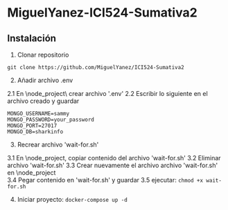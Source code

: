 # MiguelYanez-ICI524-Sumativa2

## Instalación

1. Clonar repositorio
```
git clone https://github.com/MiguelYanez/ICI524-Sumativa2
```

2. Añadir archivo .env

 2.1 En \node_project\ crear archivo '.env'
 2.2 Escribir lo siguiente en el archivo creado y guardar
 ```
 MONGO_USERNAME=sammy
 MONGO_PASSWORD=your_password
 MONGO_PORT=27017
 MONGO_DB=sharkinfo
 ```
 
3. Recrear archivo 'wait-for.sh'

  3.1 En \node_project\, copiar contenido del archivo 'wait-for.sh'
  3.2 Eliminar archivo 'wait-for.sh'
  3.3 Crear nuevamente el archivo archivo 'wait-for.sh' en \node_project\
  3.4 Pegar contenido en 'wait-for.sh' y guardar
  3.5 ejecutar: ```chmod +x wait-for.sh```

4. Iniciar proyecto: ```docker-compose up -d```
